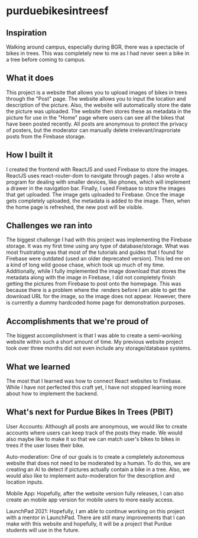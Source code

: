 # purduebikesintreesf

## Inspiration
Walking around campus, especially during BGR, there was a spectacle of bikes in trees. This was completely new to me as I had never seen a bike in a tree before coming to campus.
 
## What it does
This project is a website that allows you to upload images of bikes in trees through the "Post" page. The website allows you to input the location and description of the picture. Also, the website will automatically store the date the picture was uploaded. The website then stores these as metadata in the picture for use in the "Home" page where users can see all the bikes that have been posted recently. All posts are anonymous to protect the privacy of posters, but the moderator can manually delete irrelevant/inaproriate posts from the Firebase storage.

## How I built it
I created the frontend with ReactJS and used Firebase to store the images. ReactJS uses react-router-dom to navigate through pages. I also wrote a program for dealing with smaller devices, like phones, which will implement a drawer in the navigation bar. Finally, I used Firebase to store the images that get uploaded. The image gets uploaded to Firebase. Once the image gets completely uploaded, the metadata is added to the image. Then, when the home page is refreshed, the new post will be visible.

## Challenges we ran into
The biggest challenge I had with this project was implementing the Firebase storage. It was my first time using any type of database/storage. What was most frustrating was that most of the tutorials and guides that I found for Firebase were outdated (used an older deprecated version). This led me on a kind of long wild goose chase, which took up much of my time. Additionally, while I fully implemented the image download that stores the metadata along with the image in Firebase, I did not completely finish getting the pictures from Firebase to post onto the homepage. This was because there is a problem where the <img> renders before I am able to get the download URL for the image, so the image does not appear. However, there is currently a dummy hardcoded home page for demonstration purposes.

## Accomplishments that we're proud of
The biggest accomplishment is that I was able to create a semi-working website within such a short amount of time. My previous website project took over three months did not even include any storage/database systems.

## What we learned
The most that I learned was how to connect React websites to Firebase. While I have not perfected this craft yet, I have not stopped learning more about how to implement the backend. 

## What's next for Purdue Bikes In Trees (PBIT)
User Accounts: Although all posts are anonymous, we would like to create accounts where users can keep track of the posts they made. We would also maybe like to make it so that we can match user's bikes to bikes in trees if the user loses their bike.

Auto-moderation: One of our goals is to create a completely autonomous website that does not need to be moderated by a human. To do this, we are creating an AI to detect if pictures actually contain a bike in a tree. Also, we would also like to implement auto-moderation for the description and location inputs.

Mobile App: Hopefully, after the website version fully releases, I can also create an mobile app version for mobile users to more easily access.

LaunchPad 2021: Hopefully, I am able to continue working on this project with a mentor in LaunchPad.
There are still many improvements that I can make with this website and hopefully, it will be a project that Purdue students will use in the future.
